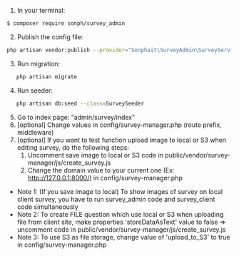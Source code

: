 1) In your terminal:

``` bash
$ composer require sonph/survey_admin
```

2) Publish the config file:

```bash
php artisan vendor:publish --provider="Sonphait\SurveyAdmin\SurveyServiceProvider"
```

3) Run migration:
```bash
   php artisan migrate
```

4) Run seeder:
```bash
   php artisan db:seed --class=SurveySeeder
```

5) Go to index page: "admin/survey/index"
6) [optional] Change values in config/survey-manager.php (route prefix, middleware)
7) [optional] If you want to test function upload image to local or S3 when editing survey, do the following steps:
   1. Uncomment save image to local or S3 code in public/vendor/survey-manager/js/create_survey.js
   2. Change the domain value to your current one (Ex: http://127.0.0.1:8000/) in config/survey-manager.php
* Note 1: (If you save image to local) To show images of survey on local client survey, you have to run survey_admin code and survey_client code simultaneously
* Note 2: To create FILE question which use local or S3 when uploading file from client site, make properties 'storeDataAsText' value to false => uncomment code in public/vendor/survey-manager/js/create_survey.js
* Note 3: To use S3 as file storage, change value of 'upload_to_S3' to true in config/survey-manager.php